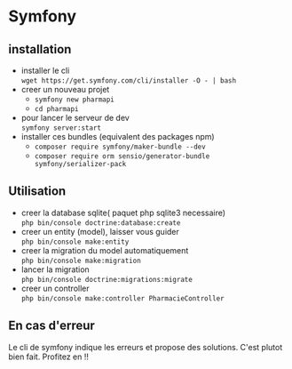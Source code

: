 # Symfony

## installation

- installer le cli  
`wget https://get.symfony.com/cli/installer -O - | bash`
- creer un nouveau projet  
  - `symfony new pharmapi`  
  - `cd pharmapi`
- pour lancer le serveur de dev  
`symfony server:start`
- installer ces bundles (equivalent des packages npm)
  - `composer require symfony/maker-bundle --dev`
  - `composer require orm sensio/generator-bundle symfony/serializer-pack`

## Utilisation
- creer la database sqlite( paquet php sqlite3 necessaire)  
`php bin/console doctrine:database:create`
- creer un entity (model), laisser vous guider  
`php bin/console make:entity`
- creer la migration du model automatiquement  
`php bin/console make:migration`
- lancer la migration  
`php bin/console doctrine:migrations:migrate`
- creer un controller  
`php bin/console make:controller PharmacieController`

## En cas d'erreur
Le cli de symfony indique les erreurs et propose des solutions. C'est plutot bien fait. Profitez en !!